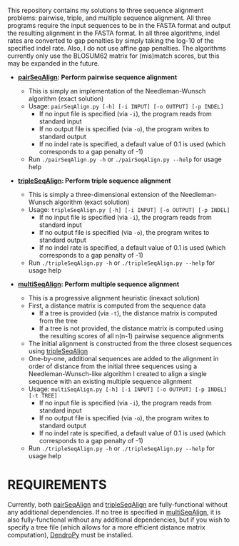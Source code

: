 This repository contains my solutions to three sequence alignment problems: pairwise, triple, and multiple sequence alignment. All three programs require the input sequences to be in the FASTA format and output the resulting alignment in the FASTA format. In all three algorithms, indel rates are converted to gap penalties by simply taking the log-10 of the specified indel rate. Also, I do not use affine gap penalties. The algorithms currently only use the BLOSUM62 matrix for (mis)match scores, but this may be expanded in the future.

* **[pairSeqAlign](pairSeqAlign.py): Perform pairwise sequence alignment**
    * This is simply an implementation of the Needleman-Wunsch algorithm (exact solution)
    * Usage: ``pairSeqAlign.py [-h] [-i INPUT] [-o OUTPUT] [-p INDEL]``
        * If no input file is specified (via `-i`), the program reads from standard input
        * If no output file is specified (via `-o`), the program writes to standard output
        * If no indel rate is specified, a default value of 0.1 is used (which corresponds to a gap penalty of -1)
    * Run ``./pairSeqAlign.py -h`` or ``./pairSeqAlign.py --help`` for usage help

* **[tripleSeqAlign](tripleSeqAlign.py): Perform triple sequence alignment**
    * This is simply a three-dimensional extension of the Needleman-Wunsch algorithm (exact solution)
    * Usage: ``tripleSeqAlign.py [-h] [-i INPUT] [-o OUTPUT] [-p INDEL]``
        * If no input file is specified (via `-i`), the program reads from standard input
        * If no output file is specified (via `-o`), the program writes to standard output
        * If no indel rate is specified, a default value of 0.1 is used (which corresponds to a gap penalty of -1)
    * Run ``./tripleSeqAlign.py -h`` or ``./tripleSeqAlign.py --help`` for usage help

* **[multiSeqAlign](multiSeqAlign.py): Perform multiple sequence alignment**
    * This is a progressive alignment heuristic (inexact solution)
    * First, a distance matrix is computed from the sequence data
        * If a tree is provided (via ``-t``), the distance matrix is computed from the tree
        * If a tree is not provided, the distance matrix is computed using the resulting scores of all n(n-1) pairwise sequence alignments
    * The initial alignment is constructed from the three closest sequences using [tripleSeqAlign](tripleSeqAlign.py)
    * One-by-one, additional sequences are added to the alignment in order of distance from the initial three sequences using a Needleman-Wunsch-like algorithm I created to align a single sequence with an existing multiple sequence alignment
    * Usage: ``multiSeqAlign.py [-h] [-i INPUT] [-o OUTPUT] [-p INDEL] [-t TREE]``
        * If no input file is specified (via `-i`), the program reads from standard input
        * If no output file is specified (via `-o`), the program writes to standard output
        * If no indel rate is specified, a default value of 0.1 is used (which corresponds to a gap penalty of -1)
    * Run ``./tripleSeqAlign.py -h`` or ``./tripleSeqAlign.py --help`` for usage help

REQUIREMENTS
===
Currently, both [pairSeqAlign](pairSeqAlign.py) and [tripleSeqAlign](tripleSeqAlign.py) are fully-functional without any additional dependencies. If no tree is specified in [multiSeqAlign](multiSeqAlign.py), it is also fully-functional without any additional dependencies, but if you wish to specify a tree file (which allows for a more efficient distance matrix computation), [DendroPy](http://www.dendropy.org/) must be installed.